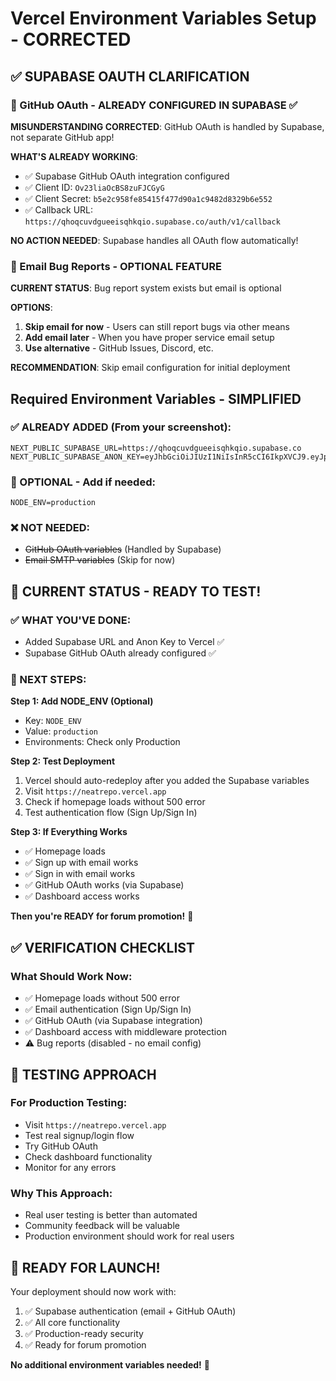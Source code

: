 # Vercel Environment Variables Setup - CORRECTED

## ✅ SUPABASE OAUTH CLARIFICATION

### 🔐 GitHub OAuth - ALREADY CONFIGURED IN SUPABASE ✅
**MISUNDERSTANDING CORRECTED**: GitHub OAuth is handled by Supabase, not separate GitHub app!

**WHAT'S ALREADY WORKING**:
- ✅ Supabase GitHub OAuth integration configured
- ✅ Client ID: `Ov23liaOcBS8zuFJCGyG`
- ✅ Client Secret: `b5e2c958fe85415f477d90a1c9482d8329b6e552`
- ✅ Callback URL: `https://qhoqcuvdgueeisqhkqio.supabase.co/auth/v1/callback`

**NO ACTION NEEDED**: Supabase handles all OAuth flow automatically!

### 📧 Email Bug Reports - OPTIONAL FEATURE
**CURRENT STATUS**: Bug report system exists but email is optional

**OPTIONS**:
1. **Skip email for now** - Users can still report bugs via other means
2. **Add email later** - When you have proper service email setup
3. **Use alternative** - GitHub Issues, Discord, etc.

**RECOMMENDATION**: Skip email configuration for initial deployment

## Required Environment Variables - SIMPLIFIED

### ✅ ALREADY ADDED (From your screenshot):
```
NEXT_PUBLIC_SUPABASE_URL=https://qhoqcuvdgueeisqhkqio.supabase.co
NEXT_PUBLIC_SUPABASE_ANON_KEY=eyJhbGciOiJIUzI1NiIsInR5cCI6IkpXVCJ9.eyJpc3MiOiJzdXBhYmFzZSIsInJlZiI6InFob3FjdXZkZ3VlZWlzcWhrcWlvIiwicm9sZSI6ImFub24iLCJpYXQiOjE3NTMxMDkxMTksImV4cCI6MjA2ODY4NTExOX0.e5ibUs6zWfPQ1et1BCWx22KWdw5Q1hhAyiLnCxQchzI
```

### 🎯 OPTIONAL - Add if needed:
```
NODE_ENV=production
```

### ❌ NOT NEEDED:
- ~~GitHub OAuth variables~~ (Handled by Supabase)
- ~~Email SMTP variables~~ (Skip for now)

## 🎯 CURRENT STATUS - READY TO TEST!

### ✅ WHAT YOU'VE DONE:
- Added Supabase URL and Anon Key to Vercel ✅
- Supabase GitHub OAuth already configured ✅

### 🚀 NEXT STEPS:

**Step 1: Add NODE_ENV (Optional)**
- Key: `NODE_ENV`
- Value: `production`
- Environments: Check only Production

**Step 2: Test Deployment**
1. Vercel should auto-redeploy after you added the Supabase variables
2. Visit `https://neatrepo.vercel.app`
3. Check if homepage loads without 500 error
4. Test authentication flow (Sign Up/Sign In)

**Step 3: If Everything Works**
- ✅ Homepage loads
- ✅ Sign up with email works
- ✅ Sign in with email works
- ✅ GitHub OAuth works (via Supabase)
- ✅ Dashboard access works

**Then you're READY for forum promotion!** 🎉

## ✅ VERIFICATION CHECKLIST

### What Should Work Now:
- ✅ Homepage loads without 500 error
- ✅ Email authentication (Sign Up/Sign In)
- ✅ GitHub OAuth (via Supabase integration)
- ✅ Dashboard access with middleware protection
- ⚠️ Bug reports (disabled - no email config)

## 🧪 TESTING APPROACH

### For Production Testing:
- Visit `https://neatrepo.vercel.app`
- Test real signup/login flow
- Try GitHub OAuth
- Check dashboard functionality
- Monitor for any errors

### Why This Approach:
- Real user testing is better than automated
- Community feedback will be valuable
- Production environment should work for real users

## 🎉 READY FOR LAUNCH!

Your deployment should now work with:
1. ✅ Supabase authentication (email + GitHub OAuth)
2. ✅ All core functionality
3. ✅ Production-ready security
4. ✅ Ready for forum promotion

**No additional environment variables needed!** 🚀
